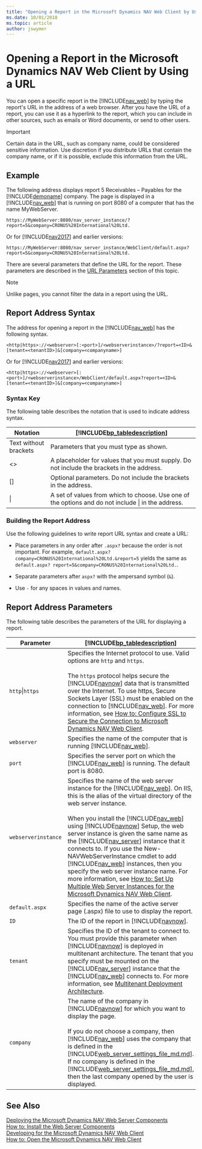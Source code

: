 ```yaml
---
title: "Opening a Report in the Microsoft Dynamics NAV Web Client by Using a URL"
ms.date: 10/01/2018
ms.topic: article
author: jswymer
---
```

# Opening a Report in the Microsoft Dynamics NAV Web Client by Using a URL
You can open a specific report in the [!INCLUDE[nav_web](includes/nav_web_md.md)] by typing the report's URL in the address of a web browser. After you have the URL of a report, you can use it as a hyperlink to the report, which you can include in other sources, such as emails or Word documents, or send to other users.  
  
> [!IMPORTANT]  
>  Certain data in the URL, such as company name, could be considered sensitive information. Use discretion if you distribute URLs that contain the company name, or if it is possible, exclude this information from the URL.  
  
##  <a name="Example"></a> Example  
 The following address displays report 5 Receivables – Payables for the [!INCLUDE[demoname](includes/demoname_md.md)] company. The page is displayed in a [!INCLUDE[nav_web](includes/nav_web_md.md)] that is running on port 8080 of a computer that has the name MyWebServer.  
  
```  
https://MyWebServer:8080/nav_server_instance/?report=5&company=CRONUS%20International%20Ltd.   
```  

Or for [!INCLUDE[nav2017](includes/nav2017.md)] and earlier versions:

```  
https://MyWebServer:8080/nav_server_instance/WebClient/default.aspx?report=5&company=CRONUS%20International%20Ltd.   
```  
  
 There are several parameters that define the URL for the report. These parameters are described in the [URL Parameters](Opening-a-Page-in-the-Microsoft-Dynamics-NAV-Web-Client-by-Using-a-URL.md#Paramters) section of this topic.  
  
> [!NOTE]  
>  Unlike pages, you cannot filter the data in a report using the URL.  
  
##  <a name="Syntax"></a> Report Address Syntax  
 The address for opening a report in the [!INCLUDE[nav_web](includes/nav_web_md.md)] has the following syntax.  
  
```  
<http|https>://<webserver>[:<port>]/<webserverinstance>/?report=<ID>&[tenant=<tenantID>]&[company=<companyname>]  
```  

Or for [!INCLUDE[nav2017](includes/nav2017.md)] and earlier versions:
  
```  
<http|https>://<webserver>[:<port>]/<webserverinstance>/WebClient/default.aspx?report=<ID>&[tenant=<tenantID>]&[company=<companyname>]  
```  

### Syntax Key  
 The following table describes the notation that is used to indicate address syntax.  
  
|Notation|[!INCLUDE[bp_tabledescription](includes/bp_tabledescription_md.md)]|  
|--------------|---------------------------------------|  
|Text without brackets|Parameters that you must type as shown.|  
|<>|A placeholder for values that you must supply. Do not include the brackets in the address.|  
|[]|Optional parameters. Do not include the brackets in the address.|  
|&#124;|A set of values from which to choose. Use one of the options and do not include &#124; in the address.|  
  
###  <a name="Building"></a> Building the Report Address  
 Use the following guidelines to write report URL syntax and create a URL:  
  
-   Place parameters in any order after `.aspx?` because the order is not important. For example, `default.aspx?company=CRONUS%20International%20Ltd.&report=5` yields the same as `default.aspx? report=5&company=CRONUS%20International%20Ltd.`.  
  
-   Separate parameters after `aspx?` with the ampersand symbol (`&`).  
  
-   Use `-` for any spaces in values and names.  
  
##  <a name="Paramters"></a> Report Address Parameters  
 The following table describes the parameters of the URL for displaying a report.  
  
|Parameter|[!INCLUDE[bp_tabledescription](includes/bp_tabledescription_md.md)]|  
|---------------|---------------------------------------|  
|`http`&#124;`https`|Specifies the Internet protocol to use. Valid options are `http` and `https`.<br /><br /> The `https` protocol helps secure the [!INCLUDE[navnow](includes/navnow_md.md)] data that is transmitted over the Internet. To use https, Secure Sockets Layer \(SSL\) must be enabled on the connection to [!INCLUDE[nav_web](includes/nav_web_md.md)]. For more information, see [How to: Configure SSL to Secure the Connection to Microsoft Dynamics NAV Web Client](How-to--Configure-SSL-to-Secure-the-Connection-to-Microsoft-Dynamics-NAV-Web-Client.md).|  
|`webserver`|Specifies the name of the computer that is running [!INCLUDE[nav_web](includes/nav_web_md.md)].|  
|`port`|Specifies the server port on which the [!INCLUDE[nav_web](includes/nav_web_md.md)] is running. The default port is 8080.|  
|`webserverinstance`|Specifies the name of the web server instance for the [!INCLUDE[nav_web](includes/nav_web_md.md)]. On IIS, this is the alias of the virtual directory of the web server instance.<br /><br /> When you install the [!INCLUDE[nav_web](includes/nav_web_md.md)] using [!INCLUDE[navnow](includes/navnow_md.md)] Setup, the web server instance is given the same name as the [!INCLUDE[nav_server](includes/nav_server_md.md)] instance that it connects to. If you use the New-NAVWebServerInstance cmdlet to add [!INCLUDE[nav_web](includes/nav_web_md.md)] instances, then you specify the web server instance name. For more information, see [How to: Set Up Multiple Web Server Instances for the Microsoft Dynamics NAV Web Client](How-to--Set-Up-Multiple-Web-Server-Instances-for-the-Microsoft-Dynamics-NAV-Web-Client.md).|  
|`default.aspx`|Specifies the name of the active server page \(.aspx\) file to use to display the report.|  
|`ID`|The ID of the report in [!INCLUDE[navnow](includes/navnow_md.md)].|  
|`tenant`|Specifies the ID of the tenant to connect to. You must provide this parameter when [!INCLUDE[navnow](includes/navnow_md.md)] is deployed in multitenant architecture. The tenant that you specify must be mounted on the [!INCLUDE[nav_server](includes/nav_server_md.md)] instance that the [!INCLUDE[nav_web](includes/nav_web_md.md)] connects to. For more information, see [Multitenant Deployment Architecture](Multitenant-Deployment-Architecture.md).|  
|`company`|The name of the company in [!INCLUDE[navnow](includes/navnow_md.md)] for which you want to display the page.<br /><br /> If you do not choose a company, then [!INCLUDE[nav_web](includes/nav_web_md.md)] uses the company that is defined in the [!INCLUDE[web_server_settings_file_md.md](includes/web_server_settings_file_md.md)]. If no company is defined in the [!INCLUDE[web_server_settings_file_md.md](includes/web_server_settings_file_md.md)], then the last company opened by the user is displayed.|  
  
## See Also  
 [Deploying the Microsoft Dynamics NAV Web Server Components](Deploying-the-Microsoft-Dynamics-NAV-Web-Server-Components.md)   
 [How to: Install the Web Server Components](How-to--Install-the-Web-Server-Components.md)   
 [Developing for the Microsoft Dynamics NAV Web Client](Developing-for-the-Microsoft-Dynamics-NAV-Web-Client.md)   
 [How to: Open the Microsoft Dynamics NAV Web Client](How-to--Open-the-Microsoft-Dynamics-NAV-Web-Client.md)
